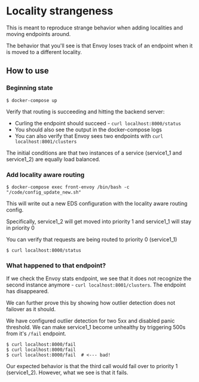 # Locality strangeness
This is meant to reproduce strange behavior when adding localities and
moving endpoints around.

The behavior that you'll see is that Envoy loses track of an endpoint
when it is moved to a different locality.

## How to use
### Beginning state
```
$ docker-compose up
```

Verify that routing is succeeding and hitting the backend server:
* Curling the endpoint should succeed - `curl localhost:8000/status`
* You should also see the output in the docker-compose logs
* You can also verify that Envoy sees two endpoints with `curl localhost:8001/clusters`

The initial conditions are that two instances of a service (service1\_1
and service1\_2) are equally load balanced.

### Add locality aware routing
```
$ docker-compose exec front-envoy /bin/bash -c "/code/config_update_new.sh"
```

This will write out a new EDS configuration with the locality aware routing config.

Specifically, service1\_2 will get moved into priority 1 and
service1\_1 will stay in priority 0

You can verify that requests are being routed to priority 0 (service1\_1)

```
$ curl localhost:8000/status
```

### What happened to that endpoint?
If we check the Envoy stats endpoint, we see that it does not recognize the second instance anymore - `curl localhost:8001/clusters`. The endpoint has disappeared.

We can further prove this by showing how outlier detection does not failover as it should.

We have configured outlier detection for two 5xx and disabled panic threshold. We can make service1\_1 become unhealthy by triggering 500s from it's `/fail` endpoint.

```
$ curl localhost:8000/fail
$ curl localhost:8000/fail
$ curl localhost:8000/fail  # <--- bad!
```

Our expected behavior is that the third call would fail over to
priority 1 (service1\_2). However, what we see is that it fails.

